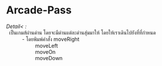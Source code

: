 # Arcade-Pass

<em>Detail< : </em><br>
&nbsp;&nbsp;เป็นเกมส์ผ่านด่าน โดยจะมีด่านแต่ละด่านสุ่มมาให้ โดยให้เราเดินไปยังที่ที่กำหนด<br>
&nbsp;&nbsp;&nbsp;&nbsp;&nbsp;&nbsp;&nbsp;&nbsp;&nbsp;&nbsp;&nbsp;- โดยพิมพ์คำสั่ง moveRight<br>
&nbsp;&nbsp;&nbsp;&nbsp;&nbsp;&nbsp;&nbsp;&nbsp;&nbsp;&nbsp;&nbsp;&nbsp;&nbsp;&nbsp;&nbsp;&nbsp;&nbsp;&nbsp;&nbsp;&nbsp;moveLeft<br>
&nbsp;&nbsp;&nbsp;&nbsp;&nbsp;&nbsp;&nbsp;&nbsp;&nbsp;&nbsp;&nbsp;&nbsp;&nbsp;&nbsp;&nbsp;&nbsp;&nbsp;&nbsp;&nbsp;&nbsp;moveOn<br>
&nbsp;&nbsp;&nbsp;&nbsp;&nbsp;&nbsp;&nbsp;&nbsp;&nbsp;&nbsp;&nbsp;&nbsp;&nbsp;&nbsp;&nbsp;&nbsp;&nbsp;&nbsp;&nbsp;&nbsp;moveDown<br>

